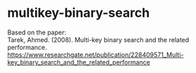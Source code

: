 # multikey-binary-search

Based on the paper: <br />
Tarek, Ahmed. (2008). Multi-key binary search and the related performance. <br />
https://www.researchgate.net/publication/228409571_Multi-key_binary_search_and_the_related_performance
